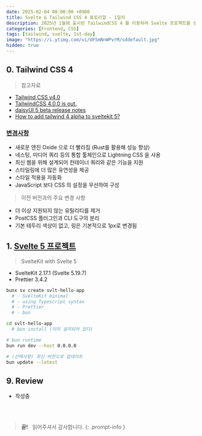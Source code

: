 ```yaml
---
date: 2025-02-04 00:00:00 +0900
title: Svelte & Tailwind CSS 4 튜토리얼 - 1일차
description: 2025년 1월에 출시된 TailwindCSS 4 를 이용하여 Svelte 프로젝트를 생성하고 설정하는 방법을 다룹니다.
categories: [Frontend, CSS]
tags: [tailwind, svelte, 1st-day]
image: "https://i.ytimg.com/vi/UFSmNnWPvrM/sddefault.jpg"
hidden: true
---
```


## 0. Tailwind CSS 4

> 참고자료

- [Tailwind CSS v4.0](https://tailwindcss.com/blog/tailwindcss-v4)
- [TailwindCSS 4.0.0 is out.](https://dev.to/falselight/tailwindcss-version-400-has-been-released-29pp)
- [daisyUI 5 beta release notes](https://v5.daisyui.com/docs/v5-beta/)
- [How to add tailwind 4 alpha to sveltekit 5?](https://github.com/tailwindlabs/tailwindcss/discussions/13417)


### [변경사항](https://daily.dev/blog/tailwind-css-40-everything-you-need-to-know-in-one-place)

- 새로운 엔진 Oxide 으로 더 빨라짐 (Rust를 활용해 성능 향상)
- 네스팅, 미디어 쿼리 등의 통합 툴체인으로 Lightning CSS 을 사용
- 최신 웹을 위해 설계되어 컨테이너 쿼리와 같은 기능을 지원
- 스타일링에 더 많은 유연성을 제공
- 스타일 적용을 자동화
- JavaScript 보다 CSS 의 설정을 우선하여 구성

> 이전 버전과의 주요 변경 사항

- 더 이상 지원되지 않는 유틸리티를 제거
- PostCSS 플러그인과 CLI 도구의 분리
- 기본 테두리 색상이 없고, 링은 기본적으로 1px로 변경됨


## 1. [Svelte 5 프로젝트](https://svelte.dev/docs/kit/creating-a-project)

> SvelteKit with Svelte 5

- SvelteKit 2.17.1 (Svelte 5.19.7)
- Prettier 3.4.2

```bash
bunx sv create svlt-hello-app
  # - SvelteKit minimal
  # - using Typescript syntax
  # - Prettier
  # - bun

cd svlt-hello-app
  # bun install (이미 설치되어 있다)

# bun runtime
bun run dev --host 0.0.0.0

# (선택사항) 최신 버전으로 업데이트
bun update --latest
```

## 9. Review

- 작성중

&nbsp; <br />
&nbsp; <br />

> **끝!** &nbsp; 읽어주셔서 감사합니다.
{: .prompt-info }
